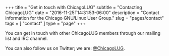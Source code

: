 +++
title = "Get in touch with ChicagoLUG"
subtitle = "Contacting ChicagoLUG"
date = "2016-11-25T14:31:53-06:00"
description = "Contact information for the Chicago GNU/Linux User Group."
slug = "pages/contact"
tags = [ "contact" ] 
type = "page"
+++

You can get in touch with other ChicagoLUG members through our mailing list
and IRC channel.

You can also follow us on Twitter; we are:
[@ChicagoLUG](https://twitter.com/ChicagoLUG). 
